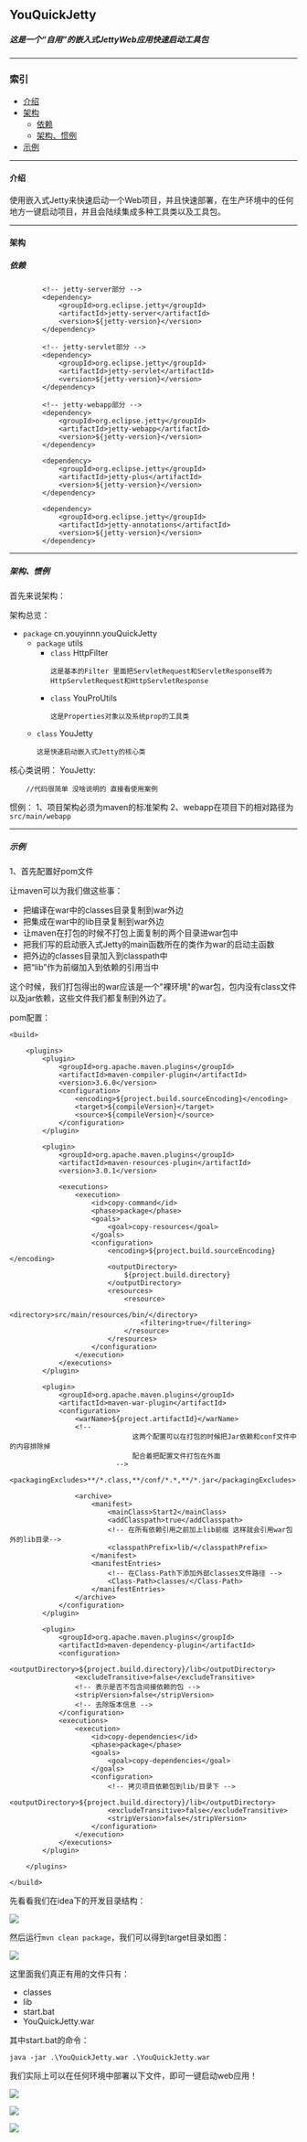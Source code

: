## YouQuickJetty
##### 这是一个“自用”的嵌入式JettyWeb应用快速启动工具包
- - -

### 索引
- [介绍](#介绍)
- [架构](#架构)
  - [依赖](#依赖)
  - [架构、惯例](#架构惯例)
- [示例](#示例)

- - -

<span id="介绍"/>

#### 介绍

使用嵌入式Jetty来快速启动一个Web项目，并且快速部署，在生产环境中的任何地方一键启动项目，并且会陆续集成多种工具类以及工具包。

- - -

<span id="架构"/>

#### 架构

<span id="依赖"/>

##### 依赖
```
        <!-- jetty-server部分 -->
        <dependency>
            <groupId>org.eclipse.jetty</groupId>
            <artifactId>jetty-server</artifactId>
            <version>${jetty-version}</version>
        </dependency>

        <!-- jetty-servlet部分 -->
        <dependency>
            <groupId>org.eclipse.jetty</groupId>
            <artifactId>jetty-servlet</artifactId>
            <version>${jetty-version}</version>
        </dependency>

        <!-- jetty-webapp部分 -->
        <dependency>
            <groupId>org.eclipse.jetty</groupId>
            <artifactId>jetty-webapp</artifactId>
            <version>${jetty-version}</version>
        </dependency>

        <dependency>
            <groupId>org.eclipse.jetty</groupId>
            <artifactId>jetty-plus</artifactId>
            <version>${jetty-version}</version>
        </dependency>

        <dependency>
            <groupId>org.eclipse.jetty</groupId>
            <artifactId>jetty-annotations</artifactId>
            <version>${jetty-version}</version>
        </dependency>
```

- - -

<span id="架构惯例"/>

##### 架构、惯例

首先来说架构：

架构总览：

- `package` cn.youyinnn.youQuickJetty
  - `package` utils
    - `class` HttpFilter
      ```
      这是基本的Filter 里面把ServletRequest和ServletResponse转为HttpServletRequest和HttpServletResponse
      ```
    - `class` YouProUtils
      ```
      这是Properties对象以及系统prop的工具类
      ```
  - `class` YouJetty
     ```
     这是快速启动嵌入式Jetty的核心类
     ```

核心类说明：
YouJetty:
```
    //代码很简单 没啥说明的 直接看使用案例
```

惯例：
1、项目架构必须为maven的标准架构
2、webapp在项目下的相对路径为`src/main/webapp`


- - -

<span id="示例"/>

##### 示例

1、首先配置好pom文件

让maven可以为我们做这些事：

- 把编译在war中的classes目录复制到war外边
- 把集成在war中的lib目录复制到war外边
- 让maven在打包的时候不打包上面复制的两个目录进war包中
- 把我们写的启动嵌入式Jetty的main函数所在的类作为war的启动主函数
- 把外边的classes目录加入到classpath中
- 把“lib”作为前缀加入到依赖的引用当中

这个时候，我们打包得出的war应该是一个"裸环境"的war包，包内没有class文件以及jar依赖，这些文件我们都复制到外边了。

pom配置：
```
<build>

    <plugins>
        <plugin>
            <groupId>org.apache.maven.plugins</groupId>
            <artifactId>maven-compiler-plugin</artifactId>
            <version>3.6.0</version>
            <configuration>
                <encoding>${project.build.sourceEncoding}</encoding>
                <target>${compileVersion}</target>
                <source>${compileVersion}</source>
            </configuration>
        </plugin>

        <plugin>
            <groupId>org.apache.maven.plugins</groupId>
            <artifactId>maven-resources-plugin</artifactId>
            <version>3.0.1</version>

            <executions>
                <execution>
                    <id>copy-command</id>
                    <phase>package</phase>
                    <goals>
                        <goal>copy-resources</goal>
                    </goals>
                    <configuration>
                        <encoding>${project.build.sourceEncoding}</encoding>
                        <outputDirectory>
                            ${project.build.directory}
                        </outputDirectory>
                        <resources>
                            <resource>
                                <directory>src/main/resources/bin/</directory>
                                <filtering>true</filtering>
                            </resource>
                        </resources>
                    </configuration>
                </execution>
            </executions>
        </plugin>

        <plugin>
            <groupId>org.apache.maven.plugins</groupId>
            <artifactId>maven-war-plugin</artifactId>
            <configuration>
                <warName>${project.artifactId}</warName>
                <!--
                              这两个配置可以在打包的时候把Jar依赖和conf文件中的内容排除掉
                              配合着把配置文件打包在外面
                          -->
                <packagingExcludes>**/*.class,**/conf/*.*,**/*.jar</packagingExcludes>

                <archive>
                    <manifest>
                        <mainClass>Start2</mainClass>
                        <addClasspath>true</addClasspath>
                        <!-- 在所有依赖引用之前加上lib前缀 这样就会引用war包外的lib目录-->
                        <classpathPrefix>lib/</classpathPrefix>
                    </manifest>
                    <manifestEntries>
                        <!-- 在Class-Path下添加外部classes文件路径 -->
                        <Class-Path>classes/</Class-Path>
                    </manifestEntries>
                </archive>
            </configuration>
        </plugin>

        <plugin>
            <groupId>org.apache.maven.plugins</groupId>
            <artifactId>maven-dependency-plugin</artifactId>
            <configuration>
                <outputDirectory>${project.build.directory}/lib</outputDirectory>
                <excludeTransitive>false</excludeTransitive>
                <!-- 表示是否不包含间接依赖的包 -->
                <stripVersion>false</stripVersion>
                <!-- 去除版本信息 -->
            </configuration>
            <executions>
                <execution>
                    <id>copy-dependencies</id>
                    <phase>package</phase>
                    <goals>
                        <goal>copy-dependencies</goal>
                    </goals>
                    <configuration>
                        <!-- 拷贝项目依赖包到lib/目录下 -->
                        <outputDirectory>${project.build.directory}/lib</outputDirectory>
                        <excludeTransitive>false</excludeTransitive>
                        <stripVersion>false</stripVersion>
                    </configuration>
                </execution>
            </executions>
        </plugin>

    </plugins>

</build>
```

先看看我们在idea下的开发目录结构：

![](https://github.com/youyinnn/YouQuickJetty/raw/master/screenshots/1.png)

然后运行`mvn clean package`，我们可以得到target目录如图：

![](https://github.com/youyinnn/YouQuickJetty/raw/master/screenshots/2.png)

这里面我们真正有用的文件只有：
- classes
- lib
- start.bat
- YouQuickJetty.war

其中start.bat的命令：
```
java -jar .\YouQuickJetty.war .\YouQuickJetty.war
```

我们实际上可以在任何环境中部署以下文件，即可一键启动web应用！

![](https://github.com/youyinnn/YouQuickJetty/raw/master/screenshots/3.png)

![](https://github.com/youyinnn/YouQuickJetty/raw/master/screenshots/4.png)

![](https://github.com/youyinnn/YouQuickJetty/raw/master/screenshots/5.png)
